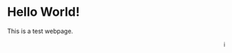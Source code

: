 <!doctype html>

<head>
<title> My First Webpage </title>
</head>

<body>
<h1> Hello World! </h1>
<p> This is a test webpage. </p>
<marquee> it's moving? </marquee>
</html>
